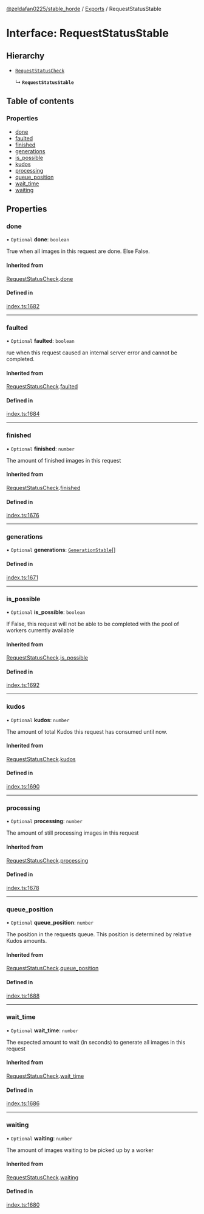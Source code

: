 [@zeldafan0225/stable_horde](../readme.md) / [Exports](../modules.md) / RequestStatusStable

# Interface: RequestStatusStable

## Hierarchy

- [`RequestStatusCheck`](RequestStatusCheck.md)

  ↳ **`RequestStatusStable`**

## Table of contents

### Properties

- [done](RequestStatusStable.md#done)
- [faulted](RequestStatusStable.md#faulted)
- [finished](RequestStatusStable.md#finished)
- [generations](RequestStatusStable.md#generations)
- [is\_possible](RequestStatusStable.md#is_possible)
- [kudos](RequestStatusStable.md#kudos)
- [processing](RequestStatusStable.md#processing)
- [queue\_position](RequestStatusStable.md#queue_position)
- [wait\_time](RequestStatusStable.md#wait_time)
- [waiting](RequestStatusStable.md#waiting)

## Properties

### done

• `Optional` **done**: `boolean`

True when all images in this request are done. Else False.

#### Inherited from

[RequestStatusCheck](RequestStatusCheck.md).[done](RequestStatusCheck.md#done)

#### Defined in

[index.ts:1682](https://github.com/ZeldaFan0225/stable_horde/blob/b03d78a/index.ts#L1682)

___

### faulted

• `Optional` **faulted**: `boolean`

rue when this request caused an internal server error and cannot be completed.

#### Inherited from

[RequestStatusCheck](RequestStatusCheck.md).[faulted](RequestStatusCheck.md#faulted)

#### Defined in

[index.ts:1684](https://github.com/ZeldaFan0225/stable_horde/blob/b03d78a/index.ts#L1684)

___

### finished

• `Optional` **finished**: `number`

The amount of finished images in this request

#### Inherited from

[RequestStatusCheck](RequestStatusCheck.md).[finished](RequestStatusCheck.md#finished)

#### Defined in

[index.ts:1676](https://github.com/ZeldaFan0225/stable_horde/blob/b03d78a/index.ts#L1676)

___

### generations

• `Optional` **generations**: [`GenerationStable`](GenerationStable.md)[]

#### Defined in

[index.ts:1671](https://github.com/ZeldaFan0225/stable_horde/blob/b03d78a/index.ts#L1671)

___

### is\_possible

• `Optional` **is\_possible**: `boolean`

If False, this request will not be able to be completed with the pool of workers currently available

#### Inherited from

[RequestStatusCheck](RequestStatusCheck.md).[is_possible](RequestStatusCheck.md#is_possible)

#### Defined in

[index.ts:1692](https://github.com/ZeldaFan0225/stable_horde/blob/b03d78a/index.ts#L1692)

___

### kudos

• `Optional` **kudos**: `number`

The amount of total Kudos this request has consumed until now.

#### Inherited from

[RequestStatusCheck](RequestStatusCheck.md).[kudos](RequestStatusCheck.md#kudos)

#### Defined in

[index.ts:1690](https://github.com/ZeldaFan0225/stable_horde/blob/b03d78a/index.ts#L1690)

___

### processing

• `Optional` **processing**: `number`

The amount of still processing images in this request

#### Inherited from

[RequestStatusCheck](RequestStatusCheck.md).[processing](RequestStatusCheck.md#processing)

#### Defined in

[index.ts:1678](https://github.com/ZeldaFan0225/stable_horde/blob/b03d78a/index.ts#L1678)

___

### queue\_position

• `Optional` **queue\_position**: `number`

The position in the requests queue. This position is determined by relative Kudos amounts.

#### Inherited from

[RequestStatusCheck](RequestStatusCheck.md).[queue_position](RequestStatusCheck.md#queue_position)

#### Defined in

[index.ts:1688](https://github.com/ZeldaFan0225/stable_horde/blob/b03d78a/index.ts#L1688)

___

### wait\_time

• `Optional` **wait\_time**: `number`

The expected amount to wait (in seconds) to generate all images in this request

#### Inherited from

[RequestStatusCheck](RequestStatusCheck.md).[wait_time](RequestStatusCheck.md#wait_time)

#### Defined in

[index.ts:1686](https://github.com/ZeldaFan0225/stable_horde/blob/b03d78a/index.ts#L1686)

___

### waiting

• `Optional` **waiting**: `number`

The amount of images waiting to be picked up by a worker

#### Inherited from

[RequestStatusCheck](RequestStatusCheck.md).[waiting](RequestStatusCheck.md#waiting)

#### Defined in

[index.ts:1680](https://github.com/ZeldaFan0225/stable_horde/blob/b03d78a/index.ts#L1680)
